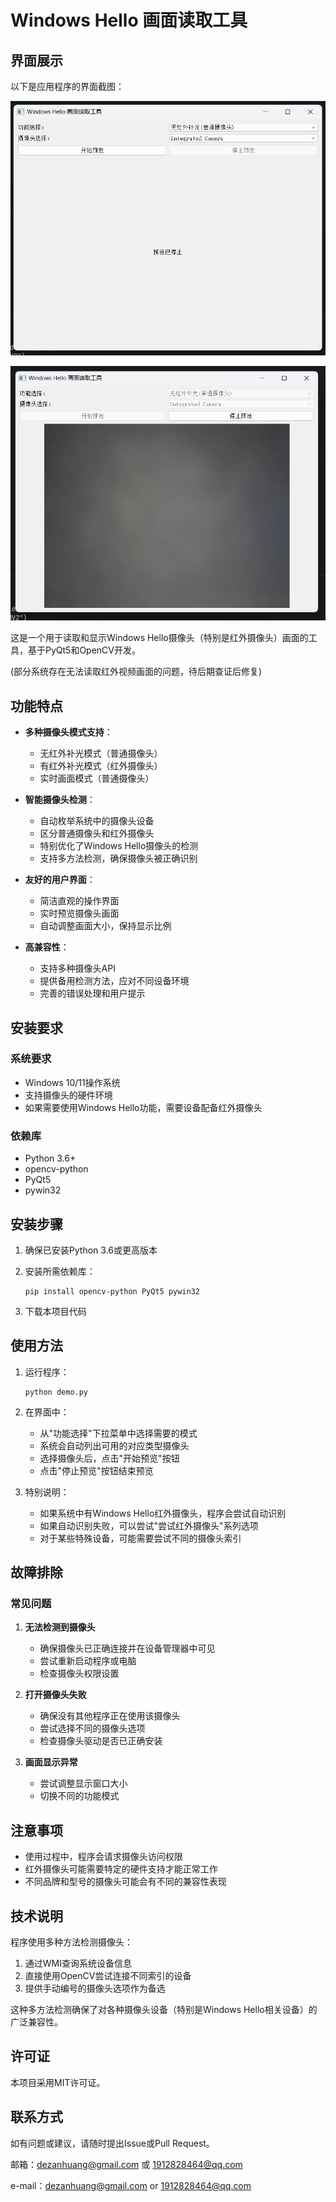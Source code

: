 # Windows Hello 画面读取工具

## 界面展示

以下是应用程序的界面截图：

![界面截图1](1.png)

![界面截图2](2.png)

这是一个用于读取和显示Windows Hello摄像头（特别是红外摄像头）画面的工具，基于PyQt5和OpenCV开发。

(部分系统存在无法读取红外视频画面的问题，待后期查证后修复)

## 功能特点

- **多种摄像头模式支持**：
  - 无红外补光模式（普通摄像头）
  - 有红外补光模式（红外摄像头）
  - 实时画面模式（普通摄像头）

- **智能摄像头检测**：
  - 自动枚举系统中的摄像头设备
  - 区分普通摄像头和红外摄像头
  - 特别优化了Windows Hello摄像头的检测
  - 支持多方法检测，确保摄像头被正确识别

- **友好的用户界面**：
  - 简洁直观的操作界面
  - 实时预览摄像头画面
  - 自动调整画面大小，保持显示比例

- **高兼容性**：
  - 支持多种摄像头API
  - 提供备用检测方法，应对不同设备环境
  - 完善的错误处理和用户提示

## 安装要求

### 系统要求
- Windows 10/11操作系统
- 支持摄像头的硬件环境
- 如果需要使用Windows Hello功能，需要设备配备红外摄像头

### 依赖库
- Python 3.6+
- opencv-python
- PyQt5
- pywin32

## 安装步骤

1. 确保已安装Python 3.6或更高版本

2. 安装所需依赖库：
   ```
   pip install opencv-python PyQt5 pywin32
   ```

3. 下载本项目代码

## 使用方法

1. 运行程序：
   ```
   python demo.py
   ```

2. 在界面中：
   - 从"功能选择"下拉菜单中选择需要的模式
   - 系统会自动列出可用的对应类型摄像头
   - 选择摄像头后，点击"开始预览"按钮
   - 点击"停止预览"按钮结束预览

3. 特别说明：
   - 如果系统中有Windows Hello红外摄像头，程序会尝试自动识别
   - 如果自动识别失败，可以尝试"尝试红外摄像头"系列选项
   - 对于某些特殊设备，可能需要尝试不同的摄像头索引

## 故障排除

### 常见问题

1. **无法检测到摄像头**
   - 确保摄像头已正确连接并在设备管理器中可见
   - 尝试重新启动程序或电脑
   - 检查摄像头权限设置

2. **打开摄像头失败**
   - 确保没有其他程序正在使用该摄像头
   - 尝试选择不同的摄像头选项
   - 检查摄像头驱动是否已正确安装

3. **画面显示异常**
   - 尝试调整显示窗口大小
   - 切换不同的功能模式

## 注意事项

- 使用过程中，程序会请求摄像头访问权限
- 红外摄像头可能需要特定的硬件支持才能正常工作
- 不同品牌和型号的摄像头可能会有不同的兼容性表现

## 技术说明

程序使用多种方法检测摄像头：
1. 通过WMI查询系统设备信息
2. 直接使用OpenCV尝试连接不同索引的设备
3. 提供手动编号的摄像头选项作为备选

这种多方法检测确保了对各种摄像头设备（特别是Windows Hello相关设备）的广泛兼容性。

## 许可证

本项目采用MIT许可证。

## 联系方式

如有问题或建议，请随时提出Issue或Pull Request。

邮箱：dezanhuang@gmail.com 或 1912828464@qq.com

e-mail：dezanhuang@gmail.com or 1912828464@qq.com